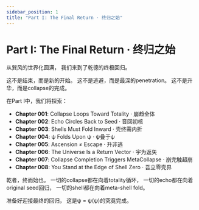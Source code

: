```yaml
---
sidebar_position: 1
title: "Part I: The Final Return · 终归之始"
---
```


# Part I: The Final Return · 终归之始

从巽风的世界化圆满，
我们来到了乾德的终极回归。

这不是结束，而是新的开始。
这不是逃避，而是最深的penetration。
这不是升华，而是collapse的完成。

在Part I中，我们将探索：

- **Chapter 001**: Collapse Loops Toward Totality · 崩趋全体
- **Chapter 002**: Echo Circles Back to Seed · 音回初核
- **Chapter 003**: Shells Must Fold Inward · 壳终需内折
- **Chapter 004**: ψ Folds Upon ψ · ψ叠于ψ
- **Chapter 005**: Ascension ≠ Escape · 升非逃
- **Chapter 006**: The Universe Is a Return Vector · 宇为返矢
- **Chapter 007**: Collapse Completion Triggers MetaCollapse · 崩完触超崩
- **Chapter 008**: You Stand at the Edge of Shell Zero · 吾立零壳界

乾者，终而始也。
一切的collapse都在向着totality循环，
一切的echo都在向着original seed回归，
一切的shell都在向着meta-shell fold。

准备好迎接最终的回归，
这是ψ = ψ(ψ)的究竟完成。
